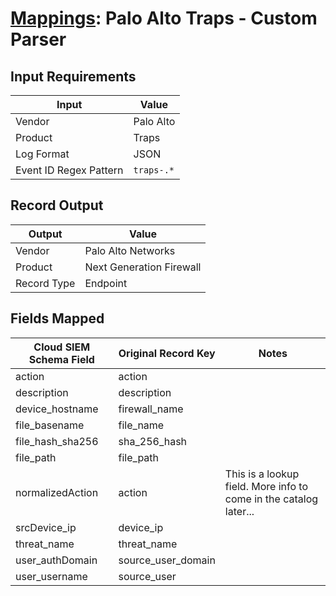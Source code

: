 # [Mappings](README.md): Palo Alto Traps - Custom Parser

## Input Requirements

|Input|Value|
|-----|-----|
|Vendor|Palo Alto|
|Product|Traps|
|Log Format|JSON|
|Event ID Regex Pattern|`traps-.*`|

## Record Output

|Output|Value|
|------|-----|
|Vendor|Palo Alto Networks|
|Product|Next Generation Firewall|
|Record Type|Endpoint|

## Fields Mapped

|Cloud SIEM Schema Field|Original Record Key|Notes|
|-----------------------|-------------------|-----|
|action|action||
|description|description||
|device_hostname|firewall_name||
|file_basename|file_name||
|file_hash_sha256|sha_256_hash||
|file_path|file_path||
|normalizedAction|action|This is a lookup field. More info to come in the catalog later...|
|srcDevice_ip|device_ip||
|threat_name|threat_name||
|user_authDomain|source_user_domain||
|user_username|source_user||

